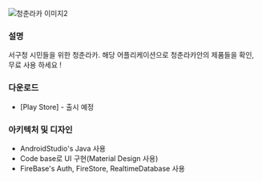 ![청춘라카 이미지2](https://user-images.githubusercontent.com/74092089/183361352-ce263763-b149-40ff-8c26-7c466c194cf5.png)


### 설명

서구청 시민들을 위한 청춘라카. 해당 어플리케이션으로 청춘라카안의 제품들을 확인, 무료 사용 하세요 !

### 다운로드

+ [Play Store] - 출시 예정
### 아키텍처 및 디자인

+ AndroidStudio's Java 사용
+ Code base로 UI 구현(Material Design 사용)
+ FireBase's Auth, FireStore, RealtimeDatabase 사용
